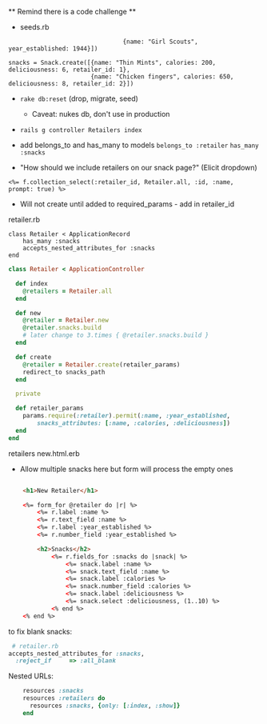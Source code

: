 ** Remind there is a code challenge **

- seeds.rb

```retailers = Retailer.create([{name: "Hostess", year_established: 1929},
                                {name: "Girl Scouts", year_established: 1944}])

snacks = Snack.create([{name: "Thin Mints", calories: 200, deliciousness: 6, retailer_id: 1},
                       {name: "Chicken fingers", calories: 650, deliciousness: 8, retailer_id: 2}])
```

- `rake db:reset` (drop, migrate, seed) 
    - Caveat:  nukes db, don't use in production

- `rails g controller Retailers index`

- add belongs_to and has_many to models
```belongs_to :retailer```
```has_many :snacks```

- "How should we include retailers on our snack page?" (Elicit dropdown)

```<%= f.collection_select(:retailer_id, Retailer.all, :id, :name, prompt: true) %>```

- Will not create until added to required_params - add in retailer_id

retailer.rb

```
class Retailer < ApplicationRecord
    has_many :snacks
    accepts_nested_attributes_for :snacks
end
```


```rb
class Retailer < ApplicationController

  def index
    @retailers = Retailer.all
  end

  def new
    @retailer = Retailer.new
    @retailer.snacks.build
    # later change to 3.times { @retailer.snacks.build }
  end

  def create
    @retailer = Retailer.create(retailer_params)
    redirect_to snacks_path
  end

  private

  def retailer_params
    params.require(:retailer).permit(:name, :year_established,
        snacks_attributes: [:name, :calories, :deliciousness])
  end
end
```

retailers new.html.erb
 - Allow multiple snacks here but form will process the empty ones
```html

    <h1>New Retailer</h1>

    <%= form_for @retailer do |r| %>
        <%= r.label :name %>
        <%= r.text_field :name %>
        <%= r.label :year_established %>
        <%= r.number_field :year_established %>

        <h2>Snacks</h2>
            <%= r.fields_for :snacks do |snack| %>
                <%= snack.label :name %>
                <%= snack.text_field :name %>
                <%= snack.label :calories %>
                <%= snack.number_field :calories %>
                <%= snack.label :deliciousness %>
                <%= snack.select :deliciousness, (1..10) %>
            <% end %>
    <% end %>
```

to fix blank snacks:
 ```rb
  # retailer.rb
 accepts_nested_attributes_for :snacks,
   :reject_if     => :all_blank
 ```

Nested URLs:

```rb
    resources :snacks
    resources :retailers do
      resources :snacks, {only: [:index, :show]}
    end
```